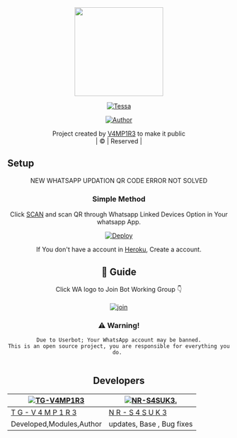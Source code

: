 
<div align="center">
  <img border-radius: 15px src="https://telegra.ph/file/4cbcc22151697f6dfb3d0.jpg/u/83164448?v=4" width="200" height="200"/>
  <p align="center">
<a href="#"><img title="Tessa" src="https://img.shields.io/badge/Tessa-green?colorA=%23ff0000&colorB=%23017e40&style=for-the-badge"></a>
</p>
  <p align="center">
<a href="https://github.com/TG-V4MP1R3"><img title="Author" src="https://img.shields.io/badge/Author-V4MP1R3-dqz?color=blue&style=for-the-badge&logo=whatsapp"></a>
</p>
</div>
<p align="center">
Project created by <a href="https://github.com/V4MP1R3">V4MP1R3</a> to make it public
    <br>
       | © |
        Reserved |
    <br> 

 ## Setup
<div align="center">
  
 NEW WHATSAPP UPDATION QR CODE ERROR NOT SOLVED

  ### Simple Method
  
Click [SCAN](https://early-pie-production.up.railway.app/qr) and scan QR through Whatsapp Linked Devices Option in Your whatsapp App.
  
[![Deploy](https://www.herokucdn.com/deploy/button.svg)](https://heroku.com/deploy?template=https://github.com/TG-V4MP1R3/Tessa-Whatsapp-Bot)   
  
 If You don't have a account in [Heroku](https://signup.heroku.com/), Create a account.

<!--
[![Run on Repl.it](https://replit.com/badge/github/lyfe00011/whatsapp-bot)](https://replit.com/@Nightbot2O/baileys-qr)

[![Deploy](https://www.herokucdn.com/deploy/button.svg)](https://heroku.com/deploy?template=https://github.com/lyfe00011/whatsapp-bot) -->
  
  
## 📢 Guide
Click WA logo to Join Bot Working Group 👇
    <br>
<br>
  [![join](https://github.com/Alien-alfa/PublicBot/blob/main/wlogo.svg.png)](https://chat.whatsapp.com/BT0nNPBthyFI)
  <div align="center">
    
### ⚠️ Warning! 
```
Due to Userbot; Your WhatsApp account may be banned.
This is an open source project, you are responsible for everything you do. 
  
```
  
  ##  Developers
  <div align="center">
  
| [![TG-V4MP1R3](https://github.com/TG-V4MP1R3.png?size=200)](https://github.com/TG-V4MP1R3) |[![NR-S4SUK3.](https://github.com/NR-S4SUK3.png?size=200)](https://github.com/NR-S4SUK3) |
|----|----|
| [T G - V 4 M P 1 R 3](https://github.com/TG-V4MP1R3) | [N R - S 4 S U K 3](https://github.com/NR-S4SUK3) | 
|    Developed,Modules,Author  |      updates, Base , Bug fixes   |

